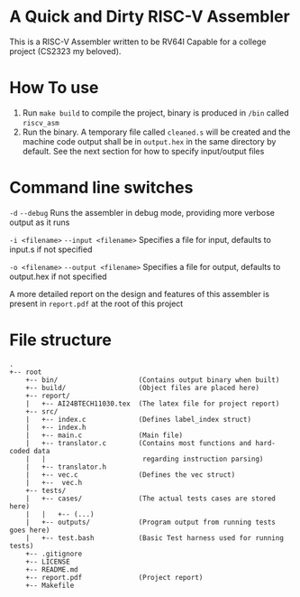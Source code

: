 # A Quick and Dirty RISC-V Assembler

This is a RISC-V Assembler written to be RV64I Capable for a college project (CS2323 my beloved).

# How To use
1) Run `make build` to compile the project, binary is produced in `/bin` called `riscv_asm`
2) Run the binary. A temporary file called `cleaned.s` will be created and the machine code output shall be in `output.hex` in the same directory by default. 
See the next section for how to specify input/output files

# Command line switches
`-d` 
`--debug`
Runs the assembler in debug mode, providing more verbose output as it runs

`-i <filename>`
`--input <filename>`
Specifies a file for input, defaults to input.s if not specified

`-o <filename>`
`--output <filename>`
Specifies a file for output, defaults to output.hex if not specified

A more detailed report on the design and features of this assembler is present in `report.pdf` at the root of this project

# File structure 

```
.
+-- root
    +-- bin/                    (Contains output binary when built)
    +-- build/                  (Object files are placed here)
    +-- report/
    |   +-- AI24BTECH11030.tex  (The latex file for project report)
    +-- src/
    |   +-- index.c             (Defines label_index struct)
    |   +-- index.h
    |   +-- main.c              (Main file)
    |   +-- translator.c        (Contains most functions and hard-coded data 
    |   |                        regarding instruction parsing)
    |   +-- translator.h
    |   +-- vec.c               (Defines the vec struct)
    |   +--  vec.h
    +-- tests/
    |   +-- cases/              (The actual tests cases are stored here)
    |   |   +-- (...)
    |   +-- outputs/            (Program output from running tests goes here)
    |   +-- test.bash           (Basic Test harness used for running tests)
    +-- .gitignore
    +-- LICENSE
    +-- README.md
    +-- report.pdf              (Project report)
    +-- Makefile
```